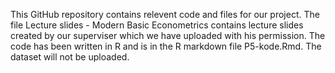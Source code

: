 This GitHub repository contains relevent code and files for our project. 
The file Lecture slides - Modern Basic Econometrics contains lecture slides created by our superviser which we have uploaded with his permission.
The code has been written in R and is in the R markdown file P5-kode.Rmd. 
The dataset will not be uploaded. 
